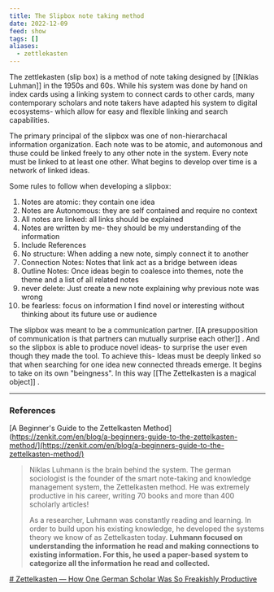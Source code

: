 ```yaml
---
title: The Slipbox note taking method
date: 2022-12-09
feed: show
tags: []
aliases:
  - zettlekasten
---
```

The zettlekasten (slip box) is a method of note taking designed by [[Niklas Luhman]] in the 1950s and 60s. While his system was done by hand on index cards using a linking system to connect cards to other cards, many contemporary scholars and note takers have adapted his system to digital ecosystems- which allow for easy and flexible linking and search capabilities. 

The primary principal of the slipbox was one of non-hierarchacal information organization. Each note was to be atomic, and automonous and thuse could be linked freely to any other note in the system. Every note must be linked to at least one other. What begins to develop over time is a network of linked ideas.

Some rules to follow when developing a slipbox:

1. Notes are atomic: they contain one idea 
2. Notes are Autonomous: they are self contained and require no context
3. All notes are linked: all links should be explained
4. Notes are written by me- they should be my understanding of the information
5. Include References 
6. No structure: When adding a new note, simply connect it to another
7. Connection Notes: Notes that link act as a bridge between ideas
8. Outline Notes: Once ideas begin to coalesce into themes, note the theme and a list of all related notes
9. never delete: Just create a new note explaining why previous note was wrong
10. be fearless: focus on information I find novel or interesting without thinking about its future use or audience

The slipbox was meant to be a communication partner. [[A presupposition of communication is that partners can mutually surprise each other]] . And so the slipbox is able to produce novel ideas- to surprise the user even though they made the tool. To achieve this- Ideas must be deeply linked so that when searching for one idea new connected threads emerge. It begins to take on its own "beingness".  In this way [[The Zettelkasten is a magical object]] .


___
### References
[A Beginner's Guide to the Zettelkasten Method](https://zenkit.com/en/blog/a-beginners-guide-to-the-zettelkasten-method/](https://zenkit.com/en/blog/a-beginners-guide-to-the-zettelkasten-method/)
> Niklas Luhmann is the brain behind the system. The german sociologist is the founder of the smart note-taking and knowledge management system, the Zettelkasten method. He was extremely productive in his career, writing 70 books and more than 400 scholarly articles!
> 
>As a researcher, Luhmann was constantly reading and learning. In order to build upon his existing knowledge, he developed the systems theory we know of as Zettelkasten today. **Luhmann focused on understanding the information he read and making connections to existing information. For this, he used a paper-based system to categorize all the information he read and collected.**


[# Zettelkasten — How One German Scholar Was So Freakishly Productive](https://writingcooperative.com/zettelkasten-how-one-german-scholar-was-so-freakishly-productive-997e4e0ca125)


